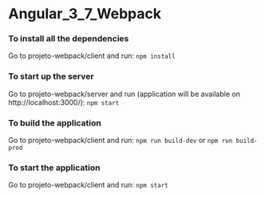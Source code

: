 # Angular_3_7_Webpack

### To install all the dependencies
Go to projeto-webpack/client and run: `npm install`
### To start up the server
Go to projeto-webpack/server and run (application will be available on http://localhost:3000/): `npm start`
### To build the application
Go to projeto-webpack/client and run: `npm run build-dev` or `npm run build-prod`
### To start the application
Go to projeto-webpack/client and run: `npm start`
